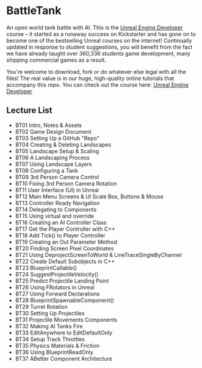 ﻿# BattleTank
An open world tank battle with AI.
This is the [Unreal Engine Developer]( http://gdev.tv/urcgithub) course – it started as a runaway success on Kickstarter and has gone on to become one of the bestselling Unreal courses on the internet! Continually updated in response to student suggestions, you will benefit from the fact we have already taught over 360,336 students game development, many shipping commercial games as a result.

You're welcome to download, fork or do whatever else legal with all the files! The real value is in our huge, high-quality online tutorials that accompany this repo. You can check out the course here: [Unreal Engine Developer]( http://gdev.tv/urcgithub)

## Lecture List
* BT01 Intro, Notes & Assets
* BT02 Game Design Document
* BT03 Setting Up a GitHub "Repo"
* BT04 Creating & Deleting Landscapes
* BT05 Landscape Setup & Scaling
* BT06 A Landscaping Process
* BT07 Using Landscape Layers
* BT08 Configuring a Tank
* BT09 3rd Person Camera Control
* BT10 Fixing 3rd Person Camera Rotation
* BT11 User Interface (UI) in Unreal
* BT12 Main Menu Screens & UI Scale Box, Buttons & Mouse
* BT13 Controller Ready Navigation
* BT14 Delegating to Components
* BT15 Using virtual and override
* BT16 Creating an AI Controller Class
* BT17 Get the Player Controller with C++
* BT18 Add Tick() to Player Controller
* BT19 Creating an Out Parameter Method
* BT20 Finding Screen Pixel Coordinates
* BT21 Using DeprojectScreenToWorld & LineTraceSingleByChannel
* BT22 Create Default Subobjects in C++
* BT23 BlueprintCallable()
* BT24 SuggestProjectileVelocity()
* BT25 Predict Projectile Landing Point
* BT26 Using FRotators in Unreal
* BT27 Using Forward Declarations
* BT28 BlueprintSpawnableComponent()
* BT29 Turret Rotation
* BT30 Setting Up Projectiles
* BT31 Projectile Movements Components
* BT32 Making AI Tanks Fire
* BT33 EditAnywhere to EditDefaultOnly
* BT34 Setup Track Throttles
* BT35 Physics Materials & Friction
* BT36 Using BlueprintReadOnly
* BT37 ABetter Component Architecture